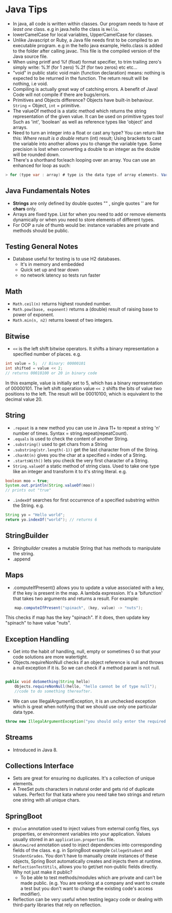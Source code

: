 Java Tips
=========

- In java, all code is written within classes. Our program needs to have *at least one* class. e.g in java.hello the class is `Hello`.
- lowerCamelCase for local variables, UpperCamelCase for classes.
- Unlike Javascript or Ruby, a Java file needs first to be compiled to an executable program. e.g
in the hello java example, Hello.class is added to the folder after calling javac. This file is the compiled version of the Java source file.
- When using printf and %f (float) format specifier, to trim trailing zero's simply write: %.1f (for 1 zero) %.2f (for two zeros) etc etc...
- "void" in public static void main (function declaration) means: nothing is expected to be returned in the function. The return result will be
nothing, i.e void.
- Compiling is actually great way of catching errors. A benefit of Java! Code will not compile if there are bugs/errors.
- Primitives and Objects difference? Objects have built-in behaviour. `String` = Object, `int` = primitive.
- The valueOf method is a static method which returns the string representation of the given value. It can be used on primitive types too! Such as 'int', 'boolean' as well as reference types like 'object' and arrays.
- Need to turn an integer into a float or cast any type? You can return like this: *Where result is a double* return (int) result; Using brackets to cast the variable into another allows you to change the variable type. Some precision is lost when converting a double to an integer as the double will be rounded down.
- There's a shorthand for/each looping over an array. You can use an enhanced for loop as such:

```java
> for (type var : array) # type is the data type of array elements. Var is the variable that holds each element of the array in turn.
```

Java Fundamentals Notes
-----------------------

- **Strings** are only defined by double quotes "" , single quotes '' are for **chars** only.
- Arrays are fixed type. List for when you need to add or remove elements dynamically or when you need to store elements of different types.
- For OOP a rule of thumb would be: instance variables are private and methods should be public.

Testing General Notes
---------------------

- Database useful for testing is to use H2 databases.
  - It's in memory and embedded
  - Quick set up and tear down
  - no network latency so tests run faster

Math
-----

- `Math.ceil(n)` returns highest rounded number.
- `Math.pow(base, exponent)` returns a (double) result of raising base to power of exponent.
- `Math.min(n, n2)` returns lowest of two integers.

Bitwise
------

- `<<` is the left shift bitwise operators. It shifts a binary representation a specified number of places. e.g.

```java
int value = 5;  // Binary: 00000101
int shifted = value << 2;
// returns 00010100 or 20 in binary code
```

In this example, value is initially set to 5, which has a binary representation of 00000101. The left shift operation value `<< 2` shifts the bits of value two positions to the left. The result will be 00010100, which is equivalent to the decimal value 20.

String
------

- `.repeat` is a new method you can use in Java 11+ to repeat a string 'n' number of times. Syntax = string.repeat(repeatCount).
- `.equals` is used to check the content of another String.
- `.substring()` used to get chars from a String
- `.substring(str.length(-1))` get the last character from of the String.
- `.charAt(n)` gives you the char at a specified `n` index of a String.
- `.startsWith()` lets you check the very first character of a String.
- `String.valueOf` a static method of string class. Used to take one type like an integer and transform it to it's string literal. e.g.

```java
boolean moo = true;
System.out.println(String.valueOf(moo))
// prints out "true"
```

- `.indexOf` searches for first occurrence of a specified substring within the String. e.g.

```java
String yo = "Hello world";
return yo.indexOf("world"); // returns 6
```

StringBuilder
-------

- *Stringbuilder* creates a mutable String that has methods to manipulate the string.
- .append

Maps
-----

- .computeIfPresent() allows you to update a value associated with a key, if the key is present in the map. A lambda expression. It's a 'bifunction' that takes two arguments and returns a result. For example:

```java
    map.computeIfPresent("spinach", (key, value) -> "nuts");
```

This checks if map has the key "spinach". If it does, then update key "spinach" to have value "nuts".

Exception Handling
----------

- Get into the habit of handling, null, empty or sometimes 0 so that your code solutions are more watertight.
- Objects.requireNonNull checks if an object reference is null and throws a null exception if it is. So we can check if a method param is not null.

```java

public void doSomething(String hello)
    Objects.requireNonNull(hello, "hello cannot be of type null");
    //code to do something thereafter.

```

- We can use IllegalArgumentException, it is an unchecked exception which is great when notifying that we should use only one particular data type.

```java
throw new IllegalArgumentException("you should only enter the required type")
```

Streams
--------

- Introduced in Java 8.

Collections Interface
---------

- Sets are great for ensuring no duplicates. It's a collection of unique elements.
- A TreeSet puts characters in natural order and gets rid of duplicate values. Perfect for that kata where you need take two strings and return one string with all unique chars.

SpringBoot
-----

- `@Value` annotation used to inject values from external config files, sys properties, or environment variables into your application. Values usually stored in an `application.properties` file.
- `@Autowired` annotation used to inject dependencies into corresponding fields of the class. e.g. in SpringBoot example `CollegeStudent` and `StudentGrades`. You don't have to manually create instances of these objects, Spring Boot automatically creates and injects them at runtime.
- `ReflectionTestUtils`, allows you to get/set non-public fields directly. Why not just make it public?
  - To be able to test methods/modules which are private and can't be made public. (e.g. You are working at a company and want to create a test but you don't want to change the existing code's access modifier).
- Reflection can be very useful when testing legacy code or dealing with third-party libraries that rely on reflection.

